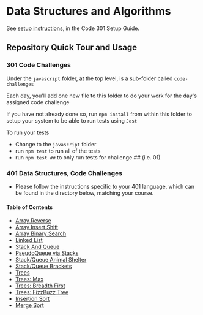 # Data Structures and Algorithms

See [setup instructions](https://codefellows.github.io/setup-guide/code-301/3-code-challenges), in the Code 301 Setup Guide.

## Repository Quick Tour and Usage

### 301 Code Challenges

Under the `javascript` folder, at the top level, is a sub-folder called `code-challenges`

Each day, you'll add one new file to this folder to do your work for the day's assigned code challenge

If you have not already done so, run `npm install` from within this folder to setup your system to be able to run tests using `Jest`

To run your tests

- Change to the `javascript` folder
- run `npm test` to run all of the tests
- run `npm test ##` to only run tests for challenge ## (i.e. 01)

### 401 Data Structures, Code Challenges

- Please follow the instructions specific to your 401 language, which can be found in the directory below, matching your course.

#### Table of Contents

- [Array Reverse](./javascript/401/array-reverse/README.md)
- [Array Insert Shift](./javascript/401/array-insert-shift/README.md)
- [Array Binary Search](./javascript/401/array-binary-search/README.md)
- [Linked List](./javascript/linked-list/README.md)
- [Stack And Queue](./javascript/401/stack-and-queue/README.md)
- [PseudoQueue via Stacks](./javascript/401/stack-queue-pseudo/README.md)
- [Stack/Queue Animal Shelter](./javascript/401/stack-queue-animal-shelter/README.md)
- [Stack/Queue Brackets](./javascript/401/stack-queue-brackets/README.md)
- [Trees](./javascript/401/trees/README.md)
- [Trees: Max](./javascript/401/trees-max/README.md)
- [Trees: Breadth First](./javascript/401/trees-breadth-first/README.md)
- [Trees: FizzBuzz Tree](./javascript/401/trees-fizz-buzz/README.md)
- [Insertion Sort](./javascript/401/insertion-sort/README.md)
- [Merge Sort](./javascript/401/merge-sort/README.md)

